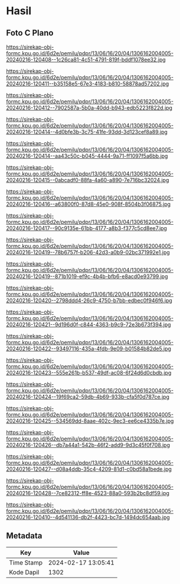 # Hasil

## Foto C Plano

https://sirekap-obj-formc.kpu.go.id/6d2e/pemilu/pdpr/13/06/16/20/04/1306162004005-20240216-120408--1c26ca81-4c51-4791-819f-bddf1078ee32.jpg

https://sirekap-obj-formc.kpu.go.id/6d2e/pemilu/pdpr/13/06/16/20/04/1306162004005-20240216-120411--b35158e5-67e3-4183-b810-58878ad57202.jpg

https://sirekap-obj-formc.kpu.go.id/6d2e/pemilu/pdpr/13/06/16/20/04/1306162004005-20240216-120412--7902587a-5b0a-40dd-b943-edb5223f822d.jpg

https://sirekap-obj-formc.kpu.go.id/6d2e/pemilu/pdpr/13/06/16/20/04/1306162004005-20240216-120414--4d0bfe3b-3c75-41fe-93dd-3d123cef8a89.jpg

https://sirekap-obj-formc.kpu.go.id/6d2e/pemilu/pdpr/13/06/16/20/04/1306162004005-20240216-120414--aa43c50c-b045-4444-9a71-ff1097f5a6bb.jpg

https://sirekap-obj-formc.kpu.go.id/6d2e/pemilu/pdpr/13/06/16/20/04/1306162004005-20240216-120415--0abcadf0-88fa-4a60-a890-7e716bc32024.jpg

https://sirekap-obj-formc.kpu.go.id/6d2e/pemilu/pdpr/13/06/16/20/04/1306162004005-20240216-120416--a63800f0-87d8-45e0-908f-8504b3f06875.jpg

https://sirekap-obj-formc.kpu.go.id/6d2e/pemilu/pdpr/13/06/16/20/04/1306162004005-20240216-120417--90c9135e-61bb-4177-a8b3-f377c5cd8ee7.jpg

https://sirekap-obj-formc.kpu.go.id/6d2e/pemilu/pdpr/13/06/16/20/04/1306162004005-20240216-120419--78b6757f-b206-42d3-a0b9-02bc371992e1.jpg

https://sirekap-obj-formc.kpu.go.id/6d2e/pemilu/pdpr/13/06/16/20/04/1306162004005-20240216-120419--871b1019-ef9c-4b4b-bfb6-e8acd0e93799.jpg

https://sirekap-obj-formc.kpu.go.id/6d2e/pemilu/pdpr/13/06/16/20/04/1306162004005-20240216-120420--2798ddd4-26c9-4750-b7bb-edbec0f946f6.jpg

https://sirekap-obj-formc.kpu.go.id/6d2e/pemilu/pdpr/13/06/16/20/04/1306162004005-20240216-120421--9d196d0f-c844-4363-b9c9-72e3b673f394.jpg

https://sirekap-obj-formc.kpu.go.id/6d2e/pemilu/pdpr/13/06/16/20/04/1306162004005-20240216-120422--93497116-435a-4fdb-9e09-b01584b82de5.jpg

https://sirekap-obj-formc.kpu.go.id/6d2e/pemilu/pdpr/13/06/16/20/04/1306162004005-20240216-120423--555e261b-b537-49df-ac08-6f24d6d0cbdb.jpg

https://sirekap-obj-formc.kpu.go.id/6d2e/pemilu/pdpr/13/06/16/20/04/1306162004005-20240216-120424--19f69ca2-59db-4b69-933b-cfa5f0d787ce.jpg

https://sirekap-obj-formc.kpu.go.id/6d2e/pemilu/pdpr/13/06/16/20/04/1306162004005-20240216-120425--534569dd-8aae-402c-9ec3-ee6ce4335b7e.jpg

https://sirekap-obj-formc.kpu.go.id/6d2e/pemilu/pdpr/13/06/16/20/04/1306162004005-20240216-120426--db7a44a1-542b-46f2-add9-9d3c45f0f708.jpg

https://sirekap-obj-formc.kpu.go.id/6d2e/pemilu/pdpr/13/06/16/20/04/1306162004005-20240216-120427--d08a4ddb-35c4-4209-81d1-c0bd58a1bede.jpg

https://sirekap-obj-formc.kpu.go.id/6d2e/pemilu/pdpr/13/06/16/20/04/1306162004005-20240216-120428--7ce82312-ff8e-4523-88a0-593b2bc8df59.jpg

https://sirekap-obj-formc.kpu.go.id/6d2e/pemilu/pdpr/13/06/16/20/04/1306162004005-20240216-120410--4d541136-db2f-4423-bc7d-1494dc654aab.jpg


## Metadata

| Key        | Value               |
| ---------- | ------------------- |
| Time Stamp | 2024-02-17 13:05:41 |
| Kode Dapil | 1302                |



